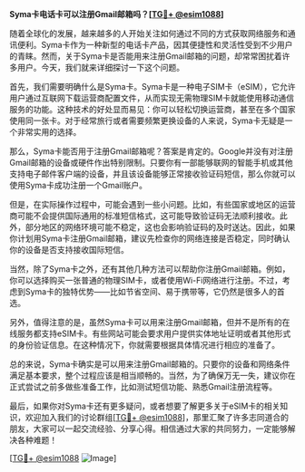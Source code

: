 **Syma卡电话卡可以注册Gmail邮箱吗？[[TG💪+ @esim1088](https://t.me/s/esim1088)]**

随着全球化的发展，越来越多的人开始关注如何通过不同的方式获取网络服务和通讯便利。Syma卡作为一种新型的电话卡产品，因其便捷性和灵活性受到不少用户的青睐。然而，关于Syma卡是否能用来注册Gmail邮箱的问题，却常常困扰着许多用户。今天，我们就来详细探讨一下这个问题。

首先，我们需要明确什么是Syma卡。Syma卡是一种电子SIM卡（eSIM），它允许用户通过互联网下载运营商配置文件，从而实现无需物理SIM卡就能使用移动通信服务的功能。这种技术的好处显而易见：你可以轻松切换运营商，甚至在多个国家使用同一张卡。对于经常旅行或者需要频繁更换设备的人来说，Syma卡无疑是一个非常实用的选择。

那么，Syma卡能否用于注册Gmail邮箱呢？答案是肯定的。Google并没有对注册Gmail邮箱的设备或硬件作出特别限制。只要你有一部能够联网的智能手机或其他支持电子邮件客户端的设备，并且该设备能够正常接收验证码短信，那么你就可以使用Syma卡成功注册一个Gmail账户。

但是，在实际操作过程中，可能会遇到一些小问题。比如，有些国家或地区的运营商可能不会提供国际通用的标准短信格式，这可能导致验证码无法顺利接收。此外，部分地区的网络环境可能不稳定，这也会影响验证码的及时送达。因此，如果你计划用Syma卡注册Gmail邮箱，建议先检查你的网络连接是否稳定，同时确认你的设备是否支持接收国际短信。

当然，除了Syma卡之外，还有其他几种方法可以帮助你注册Gmail邮箱。例如，你可以选择购买一张普通的物理SIM卡，或者使用Wi-Fi网络进行注册。不过，考虑到Syma卡的独特优势——比如节省空间、易于携带等，它仍然是很多人的首选。

另外，值得注意的是，虽然Syma卡可以用来注册Gmail邮箱，但并不是所有的在线服务都支持eSIM卡。有些网站可能会要求用户提供实体地址证明或者其他形式的身份验证信息。在这种情况下，你就需要根据具体情况进行相应的准备了。

总的来说，Syma卡确实是可以用来注册Gmail邮箱的。只要你的设备和网络条件满足基本要求，整个过程应该是相当顺畅的。当然，为了确保万无一失，建议你在正式尝试之前多做些准备工作，比如测试短信功能、熟悉Gmail注册流程等。

最后，如果你对Syma卡还有更多疑问，或者想要了解更多关于eSIM卡的相关知识，欢迎加入我们的讨论群组[[TG💪+ @esim1088](https://t.me/s/esim1088)]，那里汇聚了许多志同道合的朋友，大家可以一起交流经验、分享心得。相信通过大家的共同努力，一定能够解决各种难题！

[[TG💪+ @esim1088](https://t.me/s/esim1088) ![Image](https://i.postimg.cc/4NQfJmqS/Snipaste-2025-05-13-00-14-12.png)]